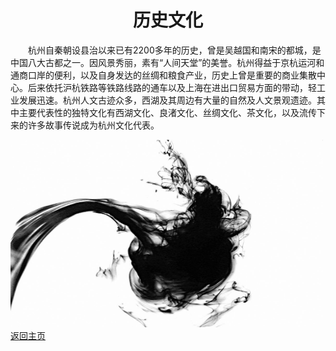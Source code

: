 <html>
  <body>
  <h1 style="text-align:center">历史文化</h1>
  <P style="text-indent:2em;">杭州自秦朝设县治以来已有2200多年的历史，曾是吴越国和南宋的都城，是中国八大古都之一。因风景秀丽，素有“人间天堂”的美誉。杭州得益于京杭运河和通商口岸的便利，以及自身发达的丝绸和粮食产业，历史上曾是重要的商业集散中心。后来依托沪杭铁路等铁路线路的通车以及上海在进出口贸易方面的带动，轻工业发展迅速。杭州人文古迹众多，西湖及其周边有大量的自然及人文景观遗迹。其中主要代表性的独特文化有西湖文化、良渚文化、丝绸文化、茶文化，以及流传下来的许多故事传说成为杭州文化代表。</p>
  <img src="timg2.jpeg" width="500" height="300" />
  <a href="https://y85959948.github.io/my-hometown/.">返回主页</a>
  </body>
</html>
